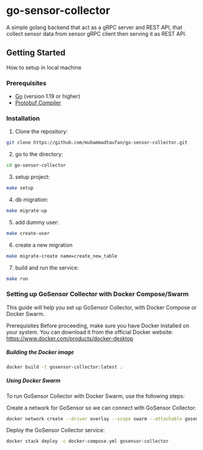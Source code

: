 # go-sensor-collector

A simple golang backend that act as a gRPC server and REST API, that collect sensor data from sensor gRPC client then serving it as REST API.

## Getting Started

How to setup in local machine

### Prerequisites

- [Go](https://golang.org/doc/install) (version 1.19 or higher)
- [Protobuf Compiler](https://grpc.io/docs/protoc-installation/)

### Installation

1. Clone the repository:

```sh
git clone https://github.com/muhammadtaufan/go-sensor-collector.git
```

2. go to the directory:

```sh
cd go-sensor-collector
```

3. setup project:

```sh
make setup
```

4. db migration:

```sh
make migrate-up
```

5. add dummy user:

```sh
make create-user
```

6. create a new migration

```sh
make migrate-create name=create_new_table
```

7. build and run the service:

```sh
make run
```


### Setting up GoSensor Collector with Docker Compose/Swarm

This guide will help you set up GoSensor Collector, with Docker Compose or Docker Swarm.

Prerequisites
Before proceeding, make sure you have Docker installed on your system. You can download it from the official Docker website: https://www.docker.com/products/docker-desktop

##### Building the Docker image

```sh
docker build -t gosensor-collector:latest .
```

##### Using Docker Swarm
To run GoSensor Collector with Docker Swarm, use the following steps:

Create a network for GoSensor so we can connect with GoSensor Collector:

```sh
docker network create --driver overlay --scope swarm --attachable gosensor_network
```

Deploy the GoSensor Collector service:

```sh
docker stack deploy -c docker-compose.yml gosensor-collector
```
